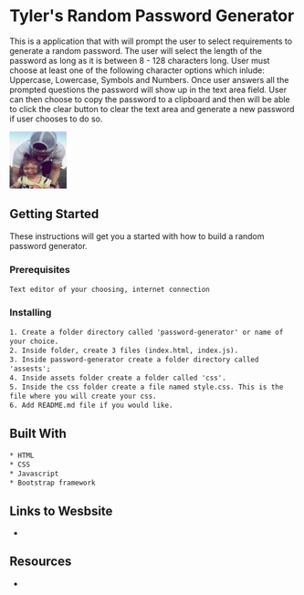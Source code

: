 # Tyler's Random Password Generator

This is a application that with will prompt the user to select requirements to generate a random password. 
The user will select the length of the password as long as it is between 8 - 128 characters long. User must choose at least one of the following character options which inlude: Uppercase, Lowercase, Symbols and Numbers. Once user answers all the prompted questions the password will show up in the text area field. User can then choose to copy the password to a clipboard and then will be able to click the clear button to clear the text area and generate a new password if user chooses to do so.

<img class="img-me img-fluid py-2" src="assets/images/me.JPEG" alt="me" width="100" height="100">          

## Getting Started

These instructions will get you a started with how to build a random password generator.

### Prerequisites

```
Text editor of your choosing, internet connection
```

### Installing

```
1. Create a folder directory called 'password-generator' or name of your choice.
2. Inside folder, create 3 files (index.html, index.js).
3. Inside password-generator create a folder directory called 'assests';
4. Inside assets folder create a folder called 'css'.
5. Inside the css folder create a file named style.css. This is the file where you will create your css.
6. Add README.md file if you would like.

```

## Built With
```
* HTML
* CSS
* Javascript
* Bootstrap framework

```

## Links to Wesbsite 

- 




## Resources

- 

